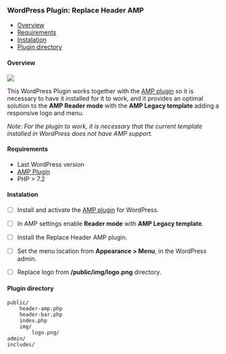 ### WordPress Plugin: Replace Header AMP


- [Overview][#Overview]
- [Requirements][#Requirements]
- [Instalation][#Instalation]
- [Plugin directory][#Plugin-directory]

#### Overview

![](https://i.imgur.com/wD6uzkw.gif)

This WordPress Plugin works together with the [AMP plugin](https://es.wordpress.org/plugins/amp/ "AMP plugin") so it is necessary to have it installed for it to work, and it provides an optimal solution to the **AMP Reader mode** with the **AMP Legacy template** adding a responsive logo and menu.

*Note: For the plugin to work, it is necessary that the current template installed in WordPress does not have AMP support.*

#### Requirements

- Last WordPress version
- [AMP Plugin](https://es.wordpress.org/plugins/amp/ "AMP Plugin")
- PHP > 7.2

#### Instalation

- [ ] Install and activate the [AMP plugin](https://es.wordpress.org/plugins/amp/ "AMP plugin") for WordPress.
- [ ] In AMP settings enable **Reader mode** with **AMP Legacy template**.
- [ ] Install the Replace Header AMP plugin.
- [ ] Set the menu location from **Appearance > Menu**, in the WordPress admin.
- [ ] Replace logo from **/public/img/logo.png** directory.


#### Plugin directory

    public/
		header-amp.php
		header-bar.php
		index.php
        img/
            logo.png/
	admin/
	includes/

[#Overview]: #Overview
[#Requirements]: #Requirements "Requirements"
[#Instalation]: #Instalation "Instalation"
[#Plugin-directory]: #Plugin-directory "Plugin directory"